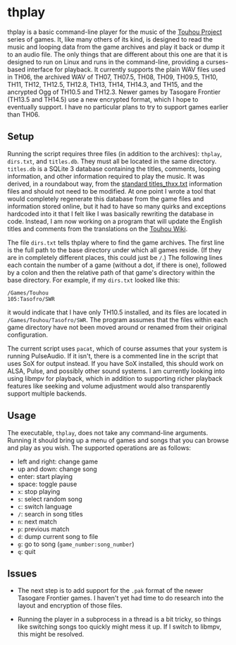 # thplay

thplay is a basic command-line player for the music of the [Touhou Project](http://en.touhouwiki.net/wiki/Touhou_Wiki) series of games.  It, like many others of its kind, is designed to read the music and looping data from the game archives and play it back or dump it to an audio file.  The only things that are different about this one are that it is designed to run on Linux and runs in the command-line, providing a curses-based interface for playback.  It currently supports the plain WAV files used in TH06, the archived WAV of TH07, TH07.5, TH08, TH09, TH09.5, TH10, TH11, TH12, TH12.5, TH12.8, TH13, TH14, TH14.3, and TH15, and the ancrypted Ogg of TH10.5 and TH12.3.  Newer games by Tasogare Frontier (TH13.5 and TH14.5) use a new encrypted format, which I hope to eventually support.  I have no particular plans to try to support games earlier than TH06.

## Setup

Running the script requires three files (in addition to the archives): `thplay`, `dirs.txt`, and `titles.db`.  They must all be located in the same directory.  `titles.db` is a SQLite 3 database containing the titles, comments, looping information, and other information required to play the music.  It was derived, in a roundabout way, from the [standard titles_thxx.txt](http://www.selena-net.com/~piabrpg/mata-ri) information files and should not need to be modified.  At one point I wrote a tool that would completely regenerate this database from the game files and information stored online, but it had to have so many quirks and exceptions hardcoded into it that I felt like I was basically rewriting the database in code.  Instead, I am now working on a program that will update the English titles and comments from the translations on the [Touhou Wiki](http://en.touhouwiki.net/wiki/Touhou_Wiki).

The file `dirs.txt` tells thplay where to find the game archives.  The first line is the full path to the base directory under which all games reside.  (If they are in completely different places, this could just be `/`.)  The following lines each contain the number of a game (without a dot, if there is one), followed by a colon and then the relative path of that game's directory within the base directory.  For example, if my `dirs.txt` looked like this:

    /Games/Touhou
    105:Tasofro/SWR

it would indicate that I have only TH10.5 installed, and its files are located in `/Games/Touhou/Tasofro/SWR`.  The program assumes that the files within each game directory have not been moved around or renamed from their original configuration.

The current script uses `pacat`, which of course assumes that your system is running PulseAudio.  If it isn't, there is a commented line in the script that uses SoX for output instead.  If you have SoX installed, this should work on ALSA, Pulse, and possibly other sound systems.  I am currently looking into using libmpv for playback, which in addition to supporting richer playback features like seeking and volume adjustment would also transparently support multiple backends.

## Usage

The executable, `thplay`, does not take any command-line arguments.  Running it should bring up a menu of games and songs that you can browse and play as you wish.  The supported operations are as follows:

  - left and right: change game
  - up and down: change song
  - enter: start playing
  - space: toggle pause
  - `x`: stop playing
  - `s`: select random song
  - `c`: switch language
  - `/`: search in song titles
  - `n`: next match
  - `p`: previous match
  - `d`: dump current song to file
  - `g`: go to song (`game_number:song_number`)
  - `q`: quit

## Issues

  - The next step is to add support for the `.pak` format of the newer Tasogare Frontier games.  I haven't yet had time to do research into the layout and encryption of those files.

  - Running the player in a subprocess in a thread is a bit tricky, so things like switching songs too quickly might mess it up.  If I switch to libmpv, this might be resolved.

